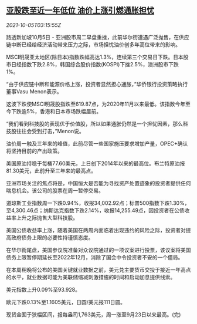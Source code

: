 <!--1633404663000-->
[亚股跌至近一年低位 油价上涨引燃通胀担忧](https://cn.reuters.com/article/asia-financial-markets-1005-idCNKBS2GV079)
------

<div><i>2021-10-05T03:15:55Z</i></div><p>路透新加坡10月5日 - 亚洲股市周二早盘重挫，此前华尔街遭遇广泛抛售，在供应链中断已经给经济活动带来压力之际，市场担忧油价创多年高位带来的影响。</p><p>MSCI明晟亚太地区(除日本)指数跌幅高达1.3%，连续第三个交易日下跌。日本股市日经指数下跌2.8%，韩国综合股价指数(KOSPI)下挫2.5%，澳洲股市下跌1%。</p><p>“由于供应链中断和能源价格上涨，投资者显然担心通胀，”华侨银行投资策略执行董事Vasu Menon表示。</p><p>这波下跌使MSCI明晟股指跌至619.87点，为2020年11月以来最低。该指数今年至今下跌逾5%，香港和日本市场跌幅居前。</p><p>“我们看到科技股的表现优于价值股，所以如果通胀仍然是一个担忧因素，那么科技股往往会受到打击，”Menon说。</p><p>油价周一触及三年来的峰值，此前尽管一些国家施压要求增加产量，OPEC+确认将坚持目前的产出政策。</p><p>美国原油持稳于每桶77.60美元，上日创下2014年以来的最高位。布兰特原油报81.30美元，此前升至三年来的最高点。</p><p>亚洲市场关注的焦点将是，中国恒大是否能为寻找资产处置迹象的投资者提供任何喘息机会。该公司的股票在周一暂停交易。 </p><p>道琼斯工业指数周一下跌0.94%，收报34,002.92点；标普500指数下跌1.30%，至4,300.46点；纳斯达克指数下跌2.14%，收报14,255.49点，因投资者在公债收益率上升之际抛售大型科技股。</p><p>美国公债收益率上涨，随着美国在两周内面临着出现违约的风险之际，投资者对提高政府债务上限的必要性持谨慎态度。</p><p>在华尔街尾盘，美国参议院准备对众议院通过的一项议案进行投票，该议案将美国债务上限暂停期延长至2022年12月，消除了国会中令投资者不安的一个僵局。</p><p>在本周稍晚将公布的美国关键就业数据之前，美元兑主要货币交投于接近一年高点的水平，就业数据可能为美联储缩减刺激措施的时间和启动加息提供线索。</p><p>美元指数上升0.09%至93.928。</p><p>欧元下跌0.13%至1.1605美元，日圆/美元报111日圆。</p><p>现货金囿于狭幅区间，报每盎司1,763美元，周一涨至9月23日以来最高。(完)</p>
